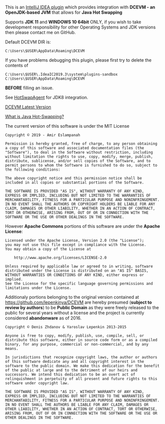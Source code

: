 This is an [IntelliJ IDEA plugin](https://github.com/akumaburn/DCEVM-IntelliJ-Plugin) which provides integration with **DCEVM - an OpenJDK-based JVM** that allows for **Java Hot Swapping**

Supports **JDK 11** and **WINDOWS 10 64bit** ONLY, if you wish to take development responsibility for other Operating Systems and JDK versions then please contact me on GitHub.

Default DCEVM DIR is:

	C:\Users\$USER\AppData\Roaming\DCEVM

If you have problems debugging this plugin, please first try to delete the contents of 

	C:\Users\$USER\.IdeaIC2019.3\system\plugins-sandbox
	C:\Users\$USER\AppData\Roaming\DCEVM

**BEFORE** filling an issue.

See [HotSwapAgent](https://plugins.jetbrains.com/plugin/9552-hotswapagent/) for JDK8 integration. 

  [DCEVM Latest Version](https://github.com/TravaOpenJDK/trava-jdk-11-dcevm/releases)

  [What is Java Hot-Swapping?](https://dzone.com/articles/hot-swap-java-bytecode-on-runtime)

  The current version of this software is under the MIT License

	Copyright © 2019 - Amir Eslampanah

	Permission is hereby granted, free of charge, to any person obtaining a copy of this software and associated documentation files (the "Software"), to deal in the Software without restriction, including without limitation the rights to use, copy, modify, merge, publish, distribute, sublicense, and/or sell copies of the Software, and to permit persons to whom the Software is furnished to do so, subject to the following conditions:

	The above copyright notice and this permission notice shall be included in all copies or substantial portions of the Software.

	THE SOFTWARE IS PROVIDED "AS IS", WITHOUT WARRANTY OF ANY KIND, EXPRESS OR IMPLIED, INCLUDING BUT NOT LIMITED TO THE WARRANTIES OF MERCHANTABILITY, FITNESS FOR A PARTICULAR PURPOSE AND NONINFRINGEMENT. IN NO EVENT SHALL THE AUTHORS OR COPYRIGHT HOLDERS BE LIABLE FOR ANY CLAIM, DAMAGES OR OTHER LIABILITY, WHETHER IN AN ACTION OF CONTRACT, TORT OR OTHERWISE, ARISING FROM, OUT OF OR IN CONNECTION WITH THE SOFTWARE OR THE USE OR OTHER DEALINGS IN THE SOFTWARE.

However **Apache Commons** portions of this software are under the **Apache License**:

	Licensed under the Apache License, Version 2.0 (the "License");
	you may not use this file except in compliance with the License.
	You may obtain a copy of the License at

	    http://www.apache.org/licenses/LICENSE-2.0

	Unless required by applicable law or agreed to in writing, software
	distributed under the License is distributed on an "AS IS" BASIS,
	WITHOUT WARRANTIES OR CONDITIONS OF ANY KIND, either express or implied.
	See the License for the specific language governing permissions and
	limitations under the License.

Additionaly portions belonging to the original version contained at https://github.com/lepenkinya/DCEVM are hereby presumed (**subject to review by authors**) to be **Public Domain** as they were freely released to the public for several years without a license and the project is currently considered **abandonware** as of 2016.

	Copyright © Denis Zhdanov & Yaroslav Lepenkin 2013-2015

	Anyone is free to copy, modify, publish, use, compile, sell, or
	distribute this software, either in source code form or as a compiled
	binary, for any purpose, commercial or non-commercial, and by any
	means.	

	In jurisdictions that recognize copyright laws, the author or authors
	of this software dedicate any and all copyright interest in the
	software to the public domain. We make this dedication for the benefit
	of the public at large and to the detriment of our heirs and
	successors. We intend this dedication to be an overt act of
	relinquishment in perpetuity of all present and future rights to this
	software under copyright law.

	THE SOFTWARE IS PROVIDED "AS IS", WITHOUT WARRANTY OF ANY KIND,
	EXPRESS OR IMPLIED, INCLUDING BUT NOT LIMITED TO THE WARRANTIES OF
	MERCHANTABILITY, FITNESS FOR A PARTICULAR PURPOSE AND NONINFRINGEMENT.
	IN NO EVENT SHALL THE AUTHORS BE LIABLE FOR ANY CLAIM, DAMAGES OR
	OTHER LIABILITY, WHETHER IN AN ACTION OF CONTRACT, TORT OR OTHERWISE,
	ARISING FROM, OUT OF OR IN CONNECTION WITH THE SOFTWARE OR THE USE OR
	OTHER DEALINGS IN THE SOFTWARE.